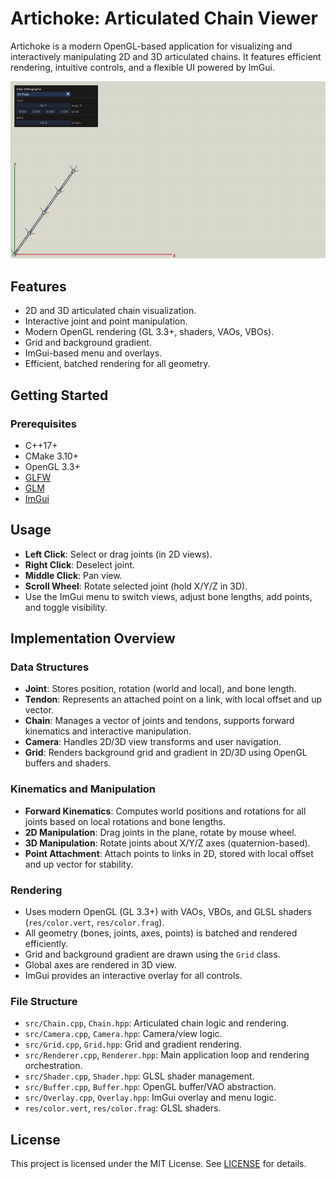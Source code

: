 # Artichoke: Articulated Chain Viewer

Artichoke is a modern OpenGL-based application for visualizing and interactively manipulating 2D and 3D articulated chains. It features efficient rendering, intuitive controls, and a flexible UI powered by ImGui.

![Animation](media/artichoke.gif)

## Features

- 2D and 3D articulated chain visualization.
- Interactive joint and point manipulation.
- Modern OpenGL rendering (GL 3.3+, shaders, VAOs, VBOs).
- Grid and background gradient.
- ImGui-based menu and overlays.
- Efficient, batched rendering for all geometry.

## Getting Started

### Prerequisites

- C++17+
- CMake 3.10+
- OpenGL 3.3+
- [GLFW](https://www.glfw.org/)
- [GLM](https://github.com/g-truc/glm)
- [ImGui](https://github.com/ocornut/imgui)

## Usage

- **Left Click**: Select or drag joints (in 2D views).
- **Right Click**: Deselect joint.
- **Middle Click**: Pan view.
- **Scroll Wheel**: Rotate selected joint (hold X/Y/Z in 3D).
- Use the ImGui menu to switch views, adjust bone lengths, add points, and toggle visibility.

## Implementation Overview

### Data Structures

- **Joint**: Stores position, rotation (world and local), and bone length.
- **Tendon**: Represents an attached point on a link, with local offset and up vector.
- **Chain**: Manages a vector of joints and tendons, supports forward kinematics and interactive manipulation.
- **Camera**: Handles 2D/3D view transforms and user navigation.
- **Grid**: Renders background grid and gradient in 2D/3D using OpenGL buffers and shaders.

### Kinematics and Manipulation

- **Forward Kinematics**: Computes world positions and rotations for all joints based on local rotations and bone lengths.
- **2D Manipulation**: Drag joints in the plane, rotate by mouse wheel.
- **3D Manipulation**: Rotate joints about X/Y/Z axes (quaternion-based).
- **Point Attachment**: Attach points to links in 2D, stored with local offset and up vector for stability.

### Rendering

- Uses modern OpenGL (GL 3.3+) with VAOs, VBOs, and GLSL shaders (`res/color.vert`, `res/color.frag`).
- All geometry (bones, joints, axes, points) is batched and rendered efficiently.
- Grid and background gradient are drawn using the `Grid` class.
- Global axes are rendered in 3D view.
- ImGui provides an interactive overlay for all controls.

### File Structure

- `src/Chain.cpp`, `Chain.hpp`: Articulated chain logic and rendering.
- `src/Camera.cpp`, `Camera.hpp`: Camera/view logic.
- `src/Grid.cpp`, `Grid.hpp`: Grid and gradient rendering.
- `src/Renderer.cpp`, `Renderer.hpp`: Main application loop and rendering orchestration.
- `src/Shader.cpp`, `Shader.hpp`: GLSL shader management.
- `src/Buffer.cpp`, `Buffer.hpp`: OpenGL buffer/VAO abstraction.
- `src/Overlay.cpp`, `Overlay.hpp`: ImGui overlay and menu logic.
- `res/color.vert`, `res/color.frag`: GLSL shaders.

## License

This project is licensed under the MIT License. See [LICENSE](LICENSE) for details.
